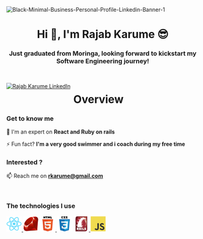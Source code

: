 
<!--
**RajabKarume/RajabKarume** is a ✨ _special_ ✨ repository because its `README.md` (this file) appears on your GitHub profile.

Here are some ideas to get you started:

- 🔭 I’m currently working on ...
- 🌱 I’m currently learning ...
- 👯 I’m looking to collaborate on ...
- 🤔 I’m looking for help with ...
- 💬 Ask me about ...
- 📫 How to reach me: ...
- 😄 Pronouns: ...
- ⚡ Fun fact: ...
-->

<img src="https://i.ibb.co/zbNPDFK/Black-Minimal-Business-Personal-Profile-Linkedin-Banner-1.png" alt="Black-Minimal-Business-Personal-Profile-Linkedin-Banner-1" border="0">

<h1 align="center">Hi 👋, I'm Rajab Karume 😎</h1>

<h3 align="center">Just graduated from Moringa, looking forward to kickstart my Software Engineering journey!</h3>

<br/>



<!-- SOCIALS. TODO: SWAP OUT YOUR URL AND NAME. -->
<p align="left" style="float: left;"> 
  <!-- LinkedIn -->
  <a href="https://www.linkedin.com/public-profile/settings?lipi=urn%3Ali%3Apage%3Ad_flagship3_profile_self_edit_contact-info%3BwDQ8y6%2BwSxS9C5zpVbO6eA%3D%3D" target="blank"><img src="https://img.shields.io/badge/LinkedIn-0077B5?style=for-the-badge&logo=linkedin&logoColor=white" alt="Rajab Karume LinkedIn" /></a> 
  <span>&nbsp;</span>


  <br />


  <h1>Overview</h1>

### Get to know me

💬 I'm an expert on **React and Ruby on rails**


<!-- 📄 Know about my experiences [through my CV](about/resume.md) -->


⚡ Fun fact? **I'm a very good swimmer and i coach during my free time**

### Interested ?

📫 Reach me on **rkarume@gmail.com**

<br />

### The technologies I use

<p style="margin-top:10px"> <a href="https://reactjs.org/" target="_blank" rel="noreferrer"> <img src="https://raw.githubusercontent.com/devicons/devicon/1119b9f84c0290e0f0b38982099a2bd027a48bf1/icons/react/react-original.svg" alt="react" width="40" height="40"/> </a><a href="https://www.ruby-lang.org/en/" target="_blank" rel="noreferrer"> <img src="https://raw.githubusercontent.com/devicons/devicon/1119b9f84c0290e0f0b38982099a2bd027a48bf1/icons/ruby/ruby-original.svg" alt="ruby" width="40" height="40"/></a> <a href="https://www.w3.org/html/" target="_blank" rel="noreferrer"> <img src="https://raw.githubusercontent.com/devicons/devicon/master/icons/html5/html5-original-wordmark.svg" alt="html5" width="40" height="40"/> </a>  <a href="https://www.w3schools.com/css/" target="_blank" rel="noreferrer"> <img src="https://raw.githubusercontent.com/devicons/devicon/master/icons/css3/css3-original-wordmark.svg" alt="css3" width="40" height="40"/></a>  <a href="https://rubyonrails.org/" target="_blank" rel="noreferrer"> <img src="https://raw.githubusercontent.com/devicons/devicon/1119b9f84c0290e0f0b38982099a2bd027a48bf1/icons/rails/rails-original-wordmark.svg" alt="gcp" width="40" height="40"/> </a>  <a href="https://www.javascript.com/" target="_blank" rel="noreferrer"> <img src="https://raw.githubusercontent.com/devicons/devicon/1119b9f84c0290e0f0b38982099a2bd027a48bf1/icons/javascript/javascript-original.svg" alt="javascript" width="40" height="40"/> 
<!-- </a> <a href="https://www.chartjs.org" target="_blank" rel="noreferrer"> <img src="https://www.chartjs.org/media/logo-title.svg" alt="chartjs" width="40" height="40"/></a>  -->
</p>

